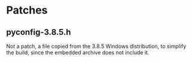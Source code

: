 # Patches

## pyconfig-3.8.5.h

Not a patch, a file copied from the 3.8.5 Windows distribution, to simplify
the build, since the embedded archive does not include it.
